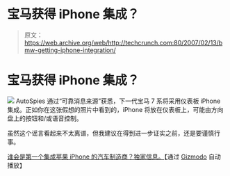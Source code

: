 # 宝马获得 iPhone 集成？

> 原文：<https://web.archive.org/web/http://techcrunch.com:80/2007/02/13/bmw-getting-iphone-integration/>

# 宝马获得 iPhone 集成？

![](img/009bd4859f1d38e4dbf4cb5b861a2a11.png)
AutoSpies 通过“可靠消息来源”获悉，下一代宝马 7 系将采用仪表板 iPhone 集成。正如你在这张假想的照片中看到的，iPhone 将放在仪表板上，可能由方向盘上的按钮和/或语音控制。

虽然这个谣言看起来不太离谱，但我建议在得到进一步证实之前，还是要谨慎行事。

[谁会是第一个集成苹果 iPhone 的汽车制造商？独家信息。](https://web.archive.org/web/20201124131046/http://www.autospies.com/news/Who-will-be-the-first-auto-manufacturer-to-integrate-the-Apple-iPhone-Exclusive-info-12561/)【通过 [Gizmodo](https://web.archive.org/web/20201124131046/http://gizmodo.com/gadgets/portable-media/iphone-integration-coming-in-bmw-7series-says-who-236299.php) 自动播放】